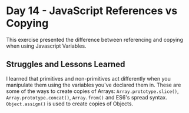 # Day 14 - JavaScript References vs Copying
This exercise presented the difference between referencing and copying when using Javascript Variables.

## Struggles and Lessons Learned
I learned that primitives and non-primitives act differently when you manipulate them using the variables you've declared them in. These are some of the ways to create copies of Arrays: `Array.prototype.slice()`, `Array.prototype.concat()`, `Array.from()` and ES6's spread syntax. `Object.assign()` is used to create copies of Objects.
